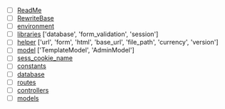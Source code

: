 - [ ] [ReadMe](./readme.md)
- [ ] [RewriteBase](./.htaccess#L3)
- [ ] [environment](./index.php#L58)
- [ ] [libraries](./application/config/autoload.php#L5) ['database', 'form_validation', 'session']
- [ ] [helper](./application/config/autoload.php#L7) ['url', 'form', 'html', 'base_url', 'file_path', 'currency', 'version']
- [ ] [model](./application/config/autoload.php#L10) ['TemplateModel', 'AdminModel']
- [ ] [sess_cookie_name](./application/config/config.php#L31)
- [ ] [constants](./application/config/constants.php#L87)
- [ ] [database](./application/config/database.php#L7)
- [ ] [routes](./application/config/routes.php#L4)
- [ ] [controllers](./application/controllers/index.html)
- [ ] [models](./application/models/index.html)
